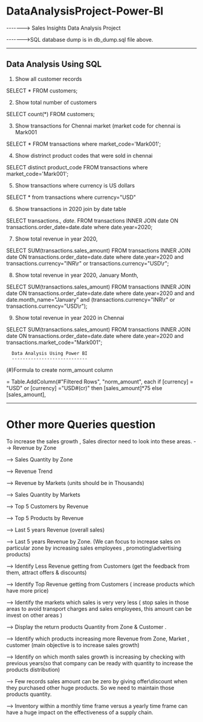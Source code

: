 # DataAnalysisProject-Power-BI

------->  Sales Insights Data Analysis Project

------->SQL database dump is in db_dump.sql file above.

-------------------------------------------------------------------------------------------------------------
Data Analysis Using SQL
-------------------------------------------------------------------------------------------------------------

1) Show all customer records

SELECT * FROM customers;

2) Show total number of customers

SELECT count(*) FROM customers;

3) Show transactions for Chennai market (market code for chennai is Mark001

SELECT * FROM transactions where market_code='Mark001';

4) Show distrinct product codes that were sold in chennai

SELECT distinct product_code FROM transactions where market_code='Mark001';

5) Show transactions where currency is US dollars

SELECT * from transactions where currency="USD"

6) Show transactions in 2020 join by date table

SELECT transactions.*, date.* FROM transactions INNER JOIN date ON transactions.order_date=date.date where date.year=2020;

7) Show total revenue in year 2020,

SELECT SUM(transactions.sales_amount) FROM transactions INNER JOIN date ON transactions.order_date=date.date where date.year=2020 and transactions.currency="INR\r" or transactions.currency="USD\r";

8) Show total revenue in year 2020, January Month,

SELECT SUM(transactions.sales_amount) FROM transactions INNER JOIN date ON transactions.order_date=date.date where date.year=2020 and and date.month_name="January" and (transactions.currency="INR\r" or transactions.currency="USD\r");

9) Show total revenue in year 2020 in Chennai

SELECT SUM(transactions.sales_amount) FROM transactions INNER JOIN date ON transactions.order_date=date.date where date.year=2020 and transactions.market_code="Mark001";

      Data Analysis Using Power BI
      ----------------------------
(#)Formula to create norm_amount column

= Table.AddColumn(#"Filtered Rows", "norm_amount", each if [currency] = "USD" or [currency] ="USD#(cr)" then [sales_amount]*75 else [sales_amount], 

------------------------------------------------------------

Other more Queries question
===========================

To increase the sales growth , Sales director need to look into these areas.
--> Revenue by Zone

--> Sales Quantity by Zone 

--> Revenue Trend

--> Revenue by Markets (units should be in Thousands)

--> Sales Quantity by Markets

--> Top 5 Customers by Revenue

--> Top 5 Products by Revenue

--> Last 5 years Revenue (overall sales)

--> Last 5 years Revenue by Zone. (We can focus to increase sales on particular zone by increasing sales employees , promoting\advertising products)

--> Identify Less Revenue getting from Customers (get the feedback from them, attract offers & discounts)

--> Identify Top Revenue getting from Customers ( increase products which have more price)

--> Identify the markets which sales is very very less ( stop sales in those areas to avoid transport charges and  sales employees, this amount can be invest on other areas )

--> Display the return products Quantity from Zone & Customer .

--> Identify which products increasing more Revenue from Zone, Market , customer (main objective is to increase sales growth)

--> Identify on which month sales growth is increasing by checking with previous years(so that company can be ready with quantity to increase the products distribution)

--> Few records sales amount can be zero by giving offer\discount when they purchased other huge products. So we need to maintain those products quantity.

--> Inventory within a monthly time frame versus a yearly time frame can have a huge impact on the effectiveness of a supply chain.
